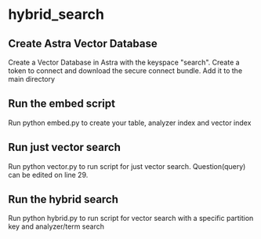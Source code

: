 # hybrid_search
## Create Astra Vector Database
Create a Vector Database in Astra with the keyspace "search". Create a token to connect and download the secure connect bundle. Add it to the main directory
## Run the embed script
Run python embed.py to create your table, analyzer index and vector index
## Run just vector search
Run python vector.py to run script for just vector search. Question(query) can be edited on line 29.
## Run the hybrid search
Run python hybrid.py to run script for vector search with a specific partition key and analyzer/term search
